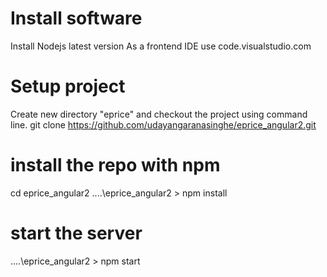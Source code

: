 # Install software
 Install Nodejs latest version
 As a frontend IDE use code.visualstudio.com

# Setup project
 Create new directory "eprice" and checkout the project using command line. 
 git clone https://github.com/udayangaranasinghe/eprice_angular2.git

# install the repo with npm
 cd eprice_angular2
 ....\eprice_angular2 > npm install 
 
# start the server
....\eprice_angular2 > npm start




